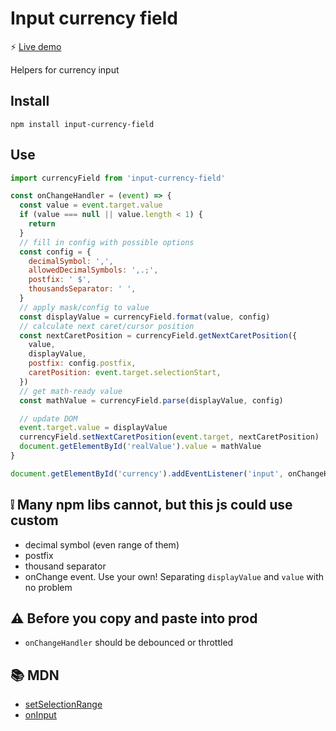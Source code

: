 # Input currency field

⚡️ [Live demo](https://jsfiddle.net/4ta5Lu8p/)

Helpers for currency input

## Install

`npm install input-currency-field`

## Use

```js
import currencyField from 'input-currency-field'

const onChangeHandler = (event) => {
  const value = event.target.value
  if (value === null || value.length < 1) {
    return
  }
  // fill in config with possible options
  const config = {
    decimalSymbol: ',',
    allowedDecimalSymbols: ',.;',
    postfix: ' $',
    thousandsSeparator: ' ',
  }
  // apply mask/config to value
  const displayValue = currencyField.format(value, config)
  // calculate next caret/cursor position
  const nextCaretPosition = currencyField.getNextCaretPosition({
    value,
    displayValue,
    postfix: config.postfix,
    caretPosition: event.target.selectionStart,
  })
  // get math-ready value
  const mathValue = currencyField.parse(displayValue, config)

  // update DOM
  event.target.value = displayValue
  currencyField.setNextCaretPosition(event.target, nextCaretPosition)
  document.getElementById('realValue').value = mathValue
}

document.getElementById('currency').addEventListener('input', onChangeHandler)
```

## ❕ Many npm libs cannot, but this js could use custom

- decimal symbol (even range of them)
- postfix
- thousand separator
- onChange event. Use your own! Separating `displayValue` and `value` with no problem

## ⚠️ Before you copy and paste into prod

- `onChangeHandler` should be debounced or throttled

## 📚 MDN

- [setSelectionRange](https://developer.mozilla.org/en-US/docs/Web/API/HTMLInputElement/setSelectionRange)
- [onInput](https://developer.mozilla.org/en-US/docs/Web/API/HTMLElement/input_event)
